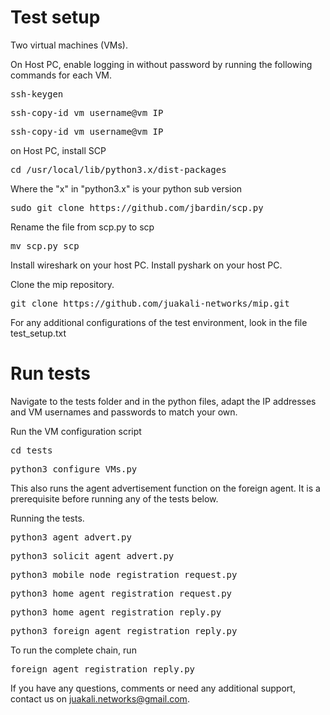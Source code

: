 
# Test setup

Two virtual machines (VMs).

On Host PC, enable logging in without password by running the following commands for each VM.
<pre>ssh-keygen</pre>
<pre>ssh-copy-id vm_username@vm_IP</pre>
<pre>ssh-copy-id vm_username@vm_IP</pre>

on Host PC, install SCP
<pre>cd /usr/local/lib/python3.x/dist-packages</pre>
Where the "x" in "python3.x" is your python sub version 
<pre>sudo git clone https://github.com/jbardin/scp.py</pre>
Rename the file from scp.py to scp
<pre>mv scp.py scp</pre>

Install wireshark on your host PC.
Install pyshark on your host PC.

Clone the mip repository. 
<pre>git clone https://github.com/juakali-networks/mip.git</pre>

For any additional configurations of the test environment, look in the file test_setup.txt 

# Run tests

Navigate to the tests folder and in the python files, adapt the IP addresses and VM usernames and passwords to match your own.

Run the VM configuration script
<pre>cd tests</pre>
<pre>python3 configure_VMs.py</pre>
This also runs the agent advertisement function on the foreign agent. It is a prerequisite before running any of the tests below. 

Running the tests.

<pre>python3 agent_advert.py</pre>
<pre>python3 solicit_agent_advert.py</pre>
<pre>python3 mobile_node_registration_request.py</pre>
<pre>python3 home_agent_registration_request.py</pre>
<pre>python3 home_agent_registration_reply.py</pre> 
<pre>python3 foreign_agent_registration_reply.py</pre>

To run the complete chain, run 
<pre>foreign_agent_registration_reply.py</pre>
If you have any questions, comments or need any additional support, contact us on juakali.networks@gmail.com.







